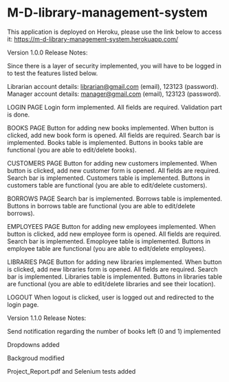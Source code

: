 # M-D-library-management-system

This application is deployed on Heroku, please use the link below to access it:
https://m-d-library-management-system.herokuapp.com/

Version 1.0.0 Release Notes:

Since there is a layer of security implemented, you will have to be logged in to test the features listed below.

Librarian account details: librarian@gmail.com (email), 123123 (password).
Manager account details: manager@gmail.com (email), 123123 (password).

LOGIN PAGE
Login form implemented. All fields are required. Validation part is done.

BOOKS PAGE
Button for adding new books implemented. When button is clicked, add new book form is opened. 
All fields are required. 
Search bar is implemented. 
Books table is implemented.
Buttons in books table are functional (you are able to edit/delete books).

CUSTOMERS PAGE
Button for adding new customers implemented. When button is clicked, add new customer form is opened. 
All fields are required. 
Search bar is implemented. 
Customers table is implemented.
Buttons in customers table are functional (you are able to edit/delete customers).

BORROWS PAGE
Search bar is implemented. 
Borrows table is implemented.
Buttons in borrows table are functional (you are able to edit/delete borrows).

EMPLOYEES PAGE
Button for adding new employees implemented. When button is clicked, add new employee form is opened. 
All fields are required. 
Search bar is implemented. 
Emoployee table is implemented.
Buttons in employee table are functional (you are able to edit/delete employees).

LIBRARIES PAGE
Button for adding new libraries implemented. When button is clicked, add new libraries form is opened. 
All fields are required. 
Search bar is implemented. 
Libraries table is implemented.
Buttons in libraries table  are functional (you are able to edit/delete libraries and see their location).

LOGOUT
When logout is clicked, user is logged out and redirected to the login page.



Version 1.1.0 Release Notes:

Send notification regarding the number of books left (0 and 1) implemented

Dropdowns added

Backgroud modified

Project_Report.pdf and Selenium tests added
